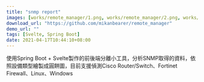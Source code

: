 ```yaml
---
title: "snmp report"
images: [works/remote_manager/1.png, works/remote_manager/2.png, works/remote_manager/3.png, works/remote_manager/4.png]
download_url: "https://github.com/mikanbearer/remote_manager"
demo_url: ""
tags: [Svelte, Spring Boot]
date: 2021-04-17T10:44:10+08:00
---
```

使用Spring Boot + Svelte製作的前後端分離小工具，分析SNMP取得的資料，依照設備類型繪製成圓餅圖，目前支援偵測Cisco Router/Switch、Fortinet Firewall、Linux、Windows